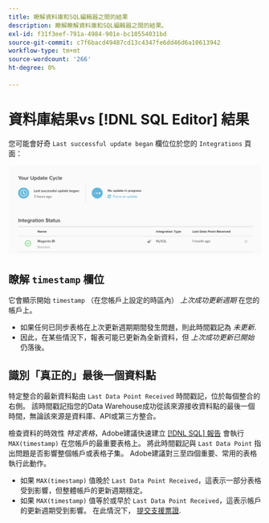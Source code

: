 ```yaml
---
title: 瞭解資料庫和SQL編輯器之間的結果
description: 瞭解瞭解資料庫和SQL編輯器之間的結果。
exl-id: f31f3eef-791a-4984-901e-bc10554031bd
source-git-commit: c7f6bacd49487cd13c4347fe6dd46d6a10613942
workflow-type: tm+mt
source-wordcount: '266'
ht-degree: 0%

---
```


# 資料庫結果vs [!DNL SQL Editor] 結果

您可能會好奇 `Last successful update began` 欄位位於您的 `Integrations` 頁面：

![Last_successful_update.png](../../../assets/Last_successful_update.png)

## 瞭解 `timestamp` 欄位

它會顯示開始 `timestamp` （在您帳戶上設定的時區內） _上次成功更新週期_ 在您的帳戶上。

- 如果任何已同步表格在上次更新週期期間發生問題，則此時間戳記為 *未更新*.
- 因此，在某些情況下，報表可能已更新為全新資料，但 *上次成功更新已開始* 仍落後。

## 識別「真正的」最後一個資料點

特定整合的最新資料點由 `Last Data Point Received` 時間戳記，位於每個整合的右側。 該時間戳記指您的Data Warehouse成功從該來源接收資料點的最後一個時間，無論該來源是資料庫、API或第三方整合。

檢查資料的時效性 *特定表格*，Adobe建議快速建立 [[!DNL SQL] 報告](../../dev-reports/sql-rpt-bldr.md) 會執行 `MAX(timestamp)` 在您帳戶的最重要表格上。 將此時間戳記與 `Last Data Point` 指出問題是否影響整個帳戶或表格子集。 Adobe建議對三至四個重要、常用的表格執行此動作。

- 如果 `MAX(timestamp)` 值晚於 `Last Data Point Received`，這表示一部分表格受到影響，但整體帳戶的更新週期穩定。
- 如果 `MAX(timestamp)` 值等於或早於 `Last Data Point Received`，這表示帳戶的更新週期受到影響。 在此情況下， [提交支援票證](https://experienceleague.adobe.com/docs/commerce-knowledge-base/kb/troubleshooting/miscellaneous/mbi-service-policies.html).
